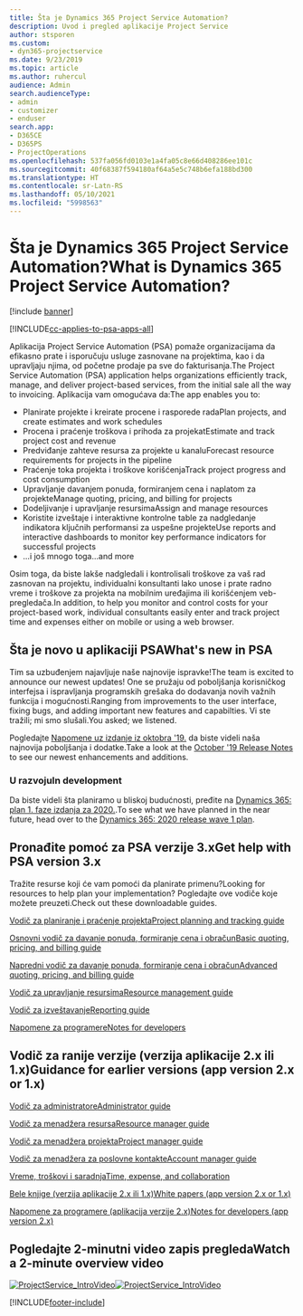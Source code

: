 ```yaml
---
title: Šta je Dynamics 365 Project Service Automation?
description: Uvod i pregled aplikacije Project Service
author: stsporen
ms.custom:
- dyn365-projectservice
ms.date: 9/23/2019
ms.topic: article
ms.author: ruhercul
audience: Admin
search.audienceType:
- admin
- customizer
- enduser
search.app:
- D365CE
- D365PS
- ProjectOperations
ms.openlocfilehash: 537fa056fd0103e1a4fa05c8e66d408286ee101c
ms.sourcegitcommit: 40f68387f594180af64a5e5c748b6efa188bd300
ms.translationtype: HT
ms.contentlocale: sr-Latn-RS
ms.lasthandoff: 05/10/2021
ms.locfileid: "5998563"
---
```

# <a name="what-is-dynamics-365-project-service-automation"></a><span data-ttu-id="7a5e8-103">Šta je Dynamics 365 Project Service Automation?</span><span class="sxs-lookup"><span data-stu-id="7a5e8-103">What is Dynamics 365 Project Service Automation?</span></span>

[!include [banner](../includes/psa-now-project-operations.md)]

[!INCLUDE[cc-applies-to-psa-apps-all](../includes/cc-applies-to-psa-apps-all.md)]

<span data-ttu-id="7a5e8-104">Aplikacija Project Service Automation (PSA) pomaže organizacijama da efikasno prate i isporučuju usluge zasnovane na projektima, kao i da upravljaju njima, od početne prodaje pa sve do fakturisanja.</span><span class="sxs-lookup"><span data-stu-id="7a5e8-104">The Project Service Automation (PSA) application helps organizations efficiently track, manage, and deliver project-based services, from the initial sale all the way to invoicing.</span></span> <span data-ttu-id="7a5e8-105">Aplikacija vam omogućava da:</span><span class="sxs-lookup"><span data-stu-id="7a5e8-105">The app enables you to:</span></span>

- <span data-ttu-id="7a5e8-106">Planirate projekte i kreirate procene i rasporede rada</span><span class="sxs-lookup"><span data-stu-id="7a5e8-106">Plan projects, and create estimates and work schedules</span></span>
- <span data-ttu-id="7a5e8-107">Procena i praćenje troškova i prihoda za projekat</span><span class="sxs-lookup"><span data-stu-id="7a5e8-107">Estimate and track project cost and revenue</span></span>
- <span data-ttu-id="7a5e8-108">Predviđanje zahteve resursa za projekte u kanalu</span><span class="sxs-lookup"><span data-stu-id="7a5e8-108">Forecast resource requirements for projects in the pipeline</span></span>
- <span data-ttu-id="7a5e8-109">Praćenje toka projekta i troškove korišćenja</span><span class="sxs-lookup"><span data-stu-id="7a5e8-109">Track project progress and cost consumption</span></span>
- <span data-ttu-id="7a5e8-110">Upravljanje davanjem ponuda, formiranjem cena i naplatom za projekte</span><span class="sxs-lookup"><span data-stu-id="7a5e8-110">Manage quoting, pricing, and billing for projects</span></span>
- <span data-ttu-id="7a5e8-111">Dodeljivanje i upravljanje resursima</span><span class="sxs-lookup"><span data-stu-id="7a5e8-111">Assign and manage resources</span></span>
- <span data-ttu-id="7a5e8-112">Koristite izveštaje i interaktivne kontrolne table za nadgledanje indikatora ključnih performansi za uspešne projekte</span><span class="sxs-lookup"><span data-stu-id="7a5e8-112">Use reports and interactive dashboards to monitor key performance indicators for successful projects</span></span>
- <span data-ttu-id="7a5e8-113">...i još mnogo toga</span><span class="sxs-lookup"><span data-stu-id="7a5e8-113">...and more</span></span>

<span data-ttu-id="7a5e8-114">Osim toga, da biste lakše nadgledali i kontrolisali troškove za vaš rad zasnovan na projektu, individualni konsultanti lako unose i prate radno vreme i troškove za projekta na mobilnim uređajima ili korišćenjem veb-pregledača.</span><span class="sxs-lookup"><span data-stu-id="7a5e8-114">In addition, to help you monitor and control costs for your project-based work, individual consultants easily enter and track project time and expenses either on mobile or using a web browser.</span></span>

## <a name="whats-new-in-psa"></a><span data-ttu-id="7a5e8-115">Šta je novo u aplikaciji PSA</span><span class="sxs-lookup"><span data-stu-id="7a5e8-115">What's new in PSA</span></span>
<span data-ttu-id="7a5e8-116">Tim sa uzbuđenjem najavljuje naše najnovije ispravke!</span><span class="sxs-lookup"><span data-stu-id="7a5e8-116">The team is excited to announce our newest updates!</span></span> <span data-ttu-id="7a5e8-117">One se pružaju od poboljšanja korisničkog interfejsa i ispravljanja programskih grešaka do dodavanja novih važnih funkcija i mogućnosti.</span><span class="sxs-lookup"><span data-stu-id="7a5e8-117">Ranging from improvements to the user interface, fixing bugs, and adding important new features and capabilties.</span></span> <span data-ttu-id="7a5e8-118">Vi ste tražili; mi smo slušali.</span><span class="sxs-lookup"><span data-stu-id="7a5e8-118">You asked; we listened.</span></span>

<span data-ttu-id="7a5e8-119">Pogledajte [Napomene uz izdanje iz oktobra '19.](/dynamics365-release-plan/2019wave2/index) da biste videli naša najnovija poboljšanja i dodatke.</span><span class="sxs-lookup"><span data-stu-id="7a5e8-119">Take a look at the [October '19 Release Notes](/dynamics365-release-plan/2019wave2/index) to see our newest enhancements and additions.</span></span>

### <a name="in-development"></a><span data-ttu-id="7a5e8-120">U razvoju</span><span class="sxs-lookup"><span data-stu-id="7a5e8-120">In development</span></span>
<span data-ttu-id="7a5e8-121">Da biste videli šta planiramo u bliskoj budućnosti, pređite na [Dynamics 365: plan 1. faze izdanja za 2020.](/dynamics365-release-plan/2020wave1/index).</span><span class="sxs-lookup"><span data-stu-id="7a5e8-121">To see what we have planned in the near future, head over to the [Dynamics 365: 2020 release wave 1 plan](/dynamics365-release-plan/2020wave1/index).</span></span>

## <a name="get-help-with-psa-version-3x"></a><span data-ttu-id="7a5e8-122">Pronađite pomoć za PSA verzije 3.x</span><span class="sxs-lookup"><span data-stu-id="7a5e8-122">Get help with PSA version 3.x</span></span>
<span data-ttu-id="7a5e8-123">Tražite resurse koji će vam pomoći da planirate primenu?</span><span class="sxs-lookup"><span data-stu-id="7a5e8-123">Looking for resources to help plan your implementation?</span></span> <span data-ttu-id="7a5e8-124">Pogledajte ove vodiče koje možete preuzeti.</span><span class="sxs-lookup"><span data-stu-id="7a5e8-124">Check out these downloadable guides.</span></span>

 [<span data-ttu-id="7a5e8-125">Vodič za planiranje i praćenje projekta</span><span class="sxs-lookup"><span data-stu-id="7a5e8-125">Project planning and tracking guide</span></span>](../psa/implementation-guides/project-planning-tracking.md)

 [<span data-ttu-id="7a5e8-126">Osnovni vodič za davanje ponuda, formiranje cena i obračun</span><span class="sxs-lookup"><span data-stu-id="7a5e8-126">Basic quoting, pricing, and billing guide</span></span>](../psa/implementation-guides/begin-quoting-pricing-billing.md)

 [<span data-ttu-id="7a5e8-127">Napredni vodič za davanje ponuda, formiranje cena i obračun</span><span class="sxs-lookup"><span data-stu-id="7a5e8-127">Advanced quoting, pricing, and billing guide</span></span>](../psa/implementation-guides/adv-quoting-pricing-billing.md)

 [<span data-ttu-id="7a5e8-128">Vodič za upravljanje resursima</span><span class="sxs-lookup"><span data-stu-id="7a5e8-128">Resource management guide</span></span>](../psa/implementation-guides/resource-management-guide.md)

 [<span data-ttu-id="7a5e8-129">Vodič za izveštavanje</span><span class="sxs-lookup"><span data-stu-id="7a5e8-129">Reporting guide</span></span>](../psa/implementation-guides/reporting-guide.md)

 [<span data-ttu-id="7a5e8-130">Napomene za programere</span><span class="sxs-lookup"><span data-stu-id="7a5e8-130">Notes for developers</span></span>](../psa/developer-guides/overview-dev-notes-v3.x.md)

## <a name="guidance-for-earlier-versions-app-version-2x-or-1x"></a><span data-ttu-id="7a5e8-131">Vodič za ranije verzije (verzija aplikacije 2.x ili 1.x)</span><span class="sxs-lookup"><span data-stu-id="7a5e8-131">Guidance for earlier versions (app version 2.x or 1.x)</span></span>
 [<span data-ttu-id="7a5e8-132">Vodič za administratore</span><span class="sxs-lookup"><span data-stu-id="7a5e8-132">Administrator guide</span></span>](../psa/admin-guide.md)

 [<span data-ttu-id="7a5e8-133">Vodič za menadžera resursa</span><span class="sxs-lookup"><span data-stu-id="7a5e8-133">Resource manager guide</span></span>](../psa/resource-manager-guide.md)

 [<span data-ttu-id="7a5e8-134">Vodič za menadžera projekta</span><span class="sxs-lookup"><span data-stu-id="7a5e8-134">Project manager guide</span></span>](../psa/project-manager-guide.md)

 [<span data-ttu-id="7a5e8-135">Vodič za menadžera za poslovne kontakte</span><span class="sxs-lookup"><span data-stu-id="7a5e8-135">Account manager guide</span></span>](../psa/account-manager-guide.md)

 [<span data-ttu-id="7a5e8-136">Vreme, troškovi i saradnja</span><span class="sxs-lookup"><span data-stu-id="7a5e8-136">Time, expense, and collaboration</span></span>](../psa/time-expense-collaboration-guide.md)

 [<span data-ttu-id="7a5e8-137">Bele knjige (verzija aplikacije 2.x ili 1.x)</span><span class="sxs-lookup"><span data-stu-id="7a5e8-137">White papers (app version 2.x or 1.x)</span></span>](../psa/white-papers.md)

 [<span data-ttu-id="7a5e8-138">Napomene za programere (aplikacija verzije 2.x)</span><span class="sxs-lookup"><span data-stu-id="7a5e8-138">Notes for developers (app version 2.x)</span></span>](../psa/developer-guides/add-custom-qoi-forms-v2.x.md)

 ## <a name="watch-a-2-minute-overview-video"></a><span data-ttu-id="7a5e8-139">Pogledajte 2-minutni video zapis pregleda</span><span class="sxs-lookup"><span data-stu-id="7a5e8-139">Watch a 2-minute overview video</span></span>
 <a name="heroArea"></a> <span data-ttu-id="7a5e8-140">[![ProjectService_IntroVideo](../psa/media/project-service-intro-video.png "ProjectService_IntroVideo")](https://go.microsoft.com/fwlink/p/?LinkId=799457)</span><span class="sxs-lookup"><span data-stu-id="7a5e8-140">[![ProjectService_IntroVideo](../psa/media/project-service-intro-video.png "ProjectService_IntroVideo")](https://go.microsoft.com/fwlink/p/?LinkId=799457)</span></span>




[!INCLUDE[footer-include](../includes/footer-banner.md)]